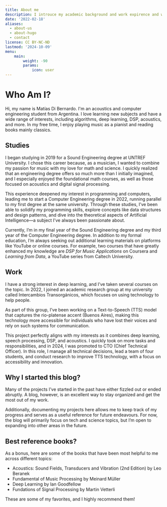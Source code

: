 ```yaml
---
title: About me
description: I introuce my academic background and work expirence and why I start this blog.
date: '2022-02-18'
aliases:
  - about-us
  - about-hugo
  - contact
license: CC BY-NC-ND
lastmod: '2024-10-09'
menu:
    main: 
        weight: -90
        params:
            icon: user
---
```


# Who Am I? 
Hi, my name is Matías Di Bernardo. I'm an acoustics and computer engineering student from Argentina. I love learning new subjects and have a wide range of interests, including algorithms, deep learning, DSP, acoustics, and more. In my free time, I enjoy playing music as a pianist and reading books mainly classics.

## Studies 
I began studying in 2019 for a Sound Engineering degree at UNTREF University. I chose this career because, as a musician, I wanted to combine my passion for music with my love for math and science. I quickly realized that an engineering degree offers so much more than I initially imagined, and I especially enjoyed the foundational math courses, as well as those focused on acoustics and digital signal processing.

This experience deepened my interest in programming and computers, leading me to start a Computer Engineering degree in 2022, running parallel to my first degree at the same university. Through these studies, I’ve been able to solidify my programming skills, explore concepts like data structures and design patterns, and dive into the theoretical aspects of Artificial Intelligence—a subject I’ve always been passionate about.

Currently, I’m in my final year of the Sound Engineering degree and my third year of the Computer Engineering degree.
In addition to my formal education, I’m always seeking out additional learning materials on platforms like YouTube or online courses. For example, two courses that have greatly enhanced my knowledge are *DSP for Music Applications* on Coursera and *Learning from Data*, a YouTube series from Caltech University.

## Work 
I have a strong interest in deep learning, and I’ve taken several courses on the topic. In 2022, I joined an academic research group at my university called Intercambios Transorgánicos, which focuses on using technology to help people.

As part of this group, I’ve been working on a Text-to-Speech (TTS) model that captures the rio-platense accent (Buenos Aires), making this technology more accessible for individuals who have lost their voices and rely on such systems for communication.

This project perfectly aligns with my interests as it combines deep learning, speech processing, DSP, and acoustics. I quickly took on more tasks and responsibilities, and in 2024, I was promoted to CTO (Chief Technical Officer). In this role, I manage all technical decisions, lead a team of four students, and conduct research to improve TTS technology, with a focus on accessibility and innovation.

## Why I started this blog? 
Many of the projects I’ve started in the past have either fizzled out or ended abruptly. A blog, however, is an excellent way to stay organized and get the most out of my work.

Additionally, documenting my projects here allows me to keep track of my progress and serves as a useful reference for future endeavours. For now, the blog will primarily focus on tech and science topics, but I’m open to expanding into other areas in the future.

## Best reference books? 
As a bonus, here are some of the books that have been most helpful to me across different topics:

* Acoustics: Sound Fields, Transducers and Vibration (2nd Edition) by Leo Beranek 
* Fundamental of Music Processing by Meinard Müller 
* Deep Learning by Ian Goodfellow 
* Fundations of Signal Processing by Martin Vetterli 

These are some of my favorites, and I highly recommend them!
